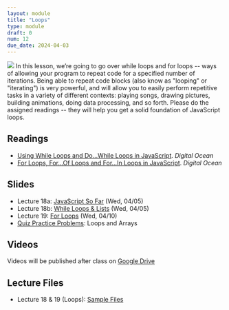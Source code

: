 ```yaml
---
layout: module
title: "Loops"
type: module
draft: 0
num: 12
due_date: 2024-04-03
---
```


<img class="module-image" src="/spring2024/assets/images/lectures/loops.gif" /> In this lesson, we’re going to go over while loops and for loops -- ways of allowing your program to repeat code for a specified number of iterations. Being able to repeat code blocks (also know as "looping" or "iterating") is very powerful, and will allow you to easily perform repetitive tasks in a variety of different contexts: playing songs, drawing pictures, building animations, doing data processing, and so forth. Please do the assigned readings -- they will help you get a solid foundation of JavaScript loops.

## Readings
* <a href="https://www.digitalocean.com/community/tutorials/using-while-loops-and-do-while-loops-in-javascript" target="_blank">Using While Loops and Do...While Loops in JavaScript</a>. <em>Digital Ocean</em>  
* <a href="https://www.digitalocean.com/community/tutorials/for-loops-for-of-loops-and-for-in-loops-in-javascript" target="_blank">For Loops, For...Of Loops and For...In Loops in JavaScript</a>. <em>Digital Ocean</em>  

## Slides
* Lecture 18a: <a href="https://docs.google.com/presentation/d/1NUDEQ0KC3n4zoK-WByhWvgtJLY20NbqftZSLRgNWSwM/edit?usp=sharing" target="_blank">JavaScript So Far</a> (Wed, 04/05)
* Lecture 18b: <a href="https://docs.google.com/presentation/d/1JXJ9L9U_4NDxM9qwnYVfIc_39QbyltJOhRNr29RD_BY/edit?usp=sharing" target="_blank">While Loops & Lists</a> (Wed, 04/05)
* Lecture 19: <a href="https://docs.google.com/presentation/d/1FVWdDg4exyov1Z_UDMXlz7dI3yODEVwot1Ux3C7FArA/edit?usp=sharing" target="_blank">For Loops</a> (Wed, 04/10)
* <a href="https://docs.google.com/presentation/d/1-qgi3wDjfDs8S3vqIZurNZRI4aKuZWeaK35s9k8L4SM/edit?usp=sharing" target="_blank">Quiz Practice Problems</a>: Loops and Arrays

## Videos
Videos will be published after class on <a href="https://drive.google.com/drive/folders/1Ym8GBef1YiuwanRfXkqdD55_EpgE7c4E" target="_blank">Google Drive</a>

## Lecture Files
* Lecture 18 & 19 (Loops): <a href="/spring2024/course-files/lectures/lecture18_19.zip">Sample Files</a>